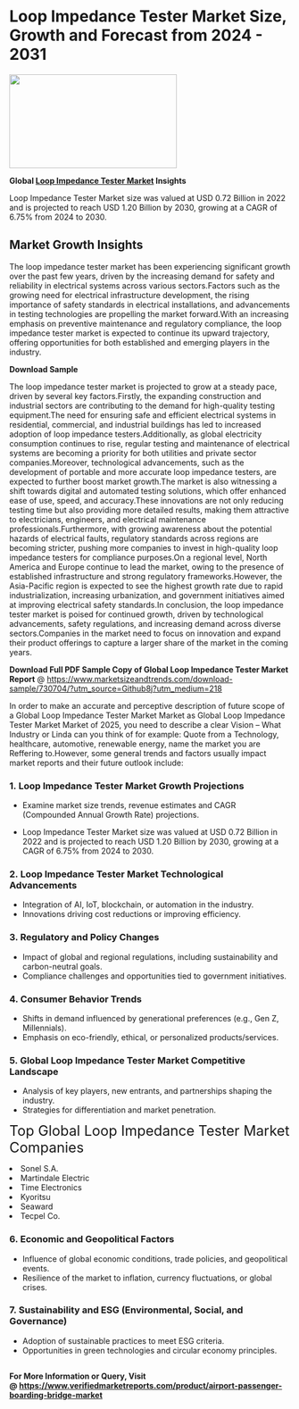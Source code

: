 <H1>Loop Impedance Tester Market Size, Growth and Forecast from 2024 - 2031</H1><img class="aligncenter size-medium wp-image-584254" src="https://thirdeyenews.in/wp-content/uploads/2024/09/Global-Market-Research-300x168.jpeg" alt="" width="300" height="168" /><p><strong>Global&nbsp;<a href="https://www.marketsizeandtrends.com/download-sample/730704/?utm_source=Github8j?utm_medium=218">Loop Impedance Tester Market</a> Insights</strong></p><p>Loop Impedance Tester Market size was valued at USD 0.72 Billion in 2022 and is projected to reach USD 1.20 Billion by 2030, growing at a CAGR of 6.75% from 2024 to 2030.</p><p><h2>Market Growth Insights</h2> <p>The loop impedance tester market has been experiencing significant growth over the past few years, driven by the increasing demand for safety and reliability in electrical systems across various sectors.Factors such as the growing need for electrical infrastructure development, the rising importance of safety standards in electrical installations, and advancements in testing technologies are propelling the market forward.With an increasing emphasis on preventive maintenance and regulatory compliance, the loop impedance tester market is expected to continue its upward trajectory, offering opportunities for both established and emerging players in the industry.</p> <p><strong>Download Sample</strong></p> <p>The loop impedance tester market is projected to grow at a steady pace, driven by several key factors.Firstly, the expanding construction and industrial sectors are contributing to the demand for high-quality testing equipment.The need for ensuring safe and efficient electrical systems in residential, commercial, and industrial buildings has led to increased adoption of loop impedance testers.Additionally, as global electricity consumption continues to rise, regular testing and maintenance of electrical systems are becoming a priority for both utilities and private sector companies.Moreover, technological advancements, such as the development of portable and more accurate loop impedance testers, are expected to further boost market growth.The market is also witnessing a shift towards digital and automated testing solutions, which offer enhanced ease of use, speed, and accuracy.These innovations are not only reducing testing time but also providing more detailed results, making them attractive to electricians, engineers, and electrical maintenance professionals.Furthermore, with growing awareness about the potential hazards of electrical faults, regulatory standards across regions are becoming stricter, pushing more companies to invest in high-quality loop impedance testers for compliance purposes.On a regional level, North America and Europe continue to lead the market, owing to the presence of established infrastructure and strong regulatory frameworks.However, the Asia-Pacific region is expected to see the highest growth rate due to rapid industrialization, increasing urbanization, and government initiatives aimed at improving electrical safety standards.In conclusion, the loop impedance tester market is poised for continued growth, driven by technological advancements, safety regulations, and increasing demand across diverse sectors.Companies in the market need to focus on innovation and expand their product offerings to capture a larger share of the market in the coming years.<p><span class=""><strong>Download Full PDF Sample Copy of Global Loop Impedance Tester Market Report</strong> @ <a href="https://www.marketsizeandtrends.com/download-sample/730704/?utm_source=Github8j?utm_medium=218" target="_blank">https://www.marketsizeandtrends.com/download-sample/730704/?utm_source=Github8j?utm_medium=218</a></span></p><p>In order to make an accurate and perceptive description of future scope of a Global&nbsp;Loop Impedance Tester Market Market as Global&nbsp;Loop Impedance Tester Market Market of 2025, you need to describe a clear Vision &ndash; What Industry or Linda can you think of for example: Quote from a Technology, healthcare, automotive, renewable energy, name the market you are Reffering to.However, some general trends and factors usually impact market reports and their future outlook include:</p><h3>1.&nbsp;<strong>Loop Impedance Tester Market Growth Projections</strong></h3><ul><li>Examine market size trends, revenue estimates and CAGR (Compounded Annual Growth Rate) projections.</li><li><p>Loop Impedance Tester Market size was valued at USD 0.72 Billion in 2022 and is projected to reach USD 1.20 Billion by 2030, growing at a CAGR of 6.75% from 2024 to 2030.</p></li></ul><h3>2.&nbsp;<strong>Loop Impedance Tester Market Technological Advancements</strong></h3><ul><li>Integration of AI, IoT, blockchain, or automation in the industry.</li><li>Innovations driving cost reductions or improving efficiency.</li></ul><h3>3.&nbsp;<strong>Regulatory and Policy Changes</strong></h3><ul><li>Impact of global and regional regulations, including sustainability and carbon-neutral goals.</li><li>Compliance challenges and opportunities tied to government initiatives.</li></ul><h3>4.&nbsp;<strong>Consumer Behavior Trends</strong></h3><ul><li>Shifts in demand influenced by generational preferences (e.g., Gen Z, Millennials).</li><li>Emphasis on eco-friendly, ethical, or personalized products/services.</li></ul><h3>5.&nbsp;<strong>Global Loop Impedance Tester Market Competitive Landscape</strong></h3><ul><li>Analysis of key players, new entrants, and partnerships shaping the industry.</li><li>Strategies for differentiation and market penetration.</li></ul><p data-pm-slice="1 1 []"><span style="color: inherit; font-family: inherit; font-size: 25px;">Top Global Loop Impedance Tester Market Companies</span></p><div class="" data-test-id=""><p><li>Sonel S.A.</li><li> Martindale Electric</li><li> Time Electronics</li><li> Kyoritsu</li><li> Seaward</li><li> Tecpel Co.</li></p></div><h3>6.&nbsp;<strong>Economic and Geopolitical Factors</strong></h3><ul><li>Influence of global economic conditions, trade policies, and geopolitical events.</li><li>Resilience of the market to inflation, currency fluctuations, or global crises.</li></ul><h3>7.&nbsp;<strong>Sustainability and ESG (Environmental, Social, and Governance)</strong></h3><ul><li>Adoption of sustainable practices to meet ESG criteria.</li><li>Opportunities in green technologies and circular economy principles.</li></ul><h2><strong style="font-size: 14px;">For More Information or Query, Visit @&nbsp;</strong><a style="background-color: #ffffff; font-size: 14px;" href="https://www.marketsizeandtrends.com/report/loop-impedance-tester-market/" target="_blank">https://www.verifiedmarketreports.com/product/airport-passenger-boarding-bridge-market</a></h2>